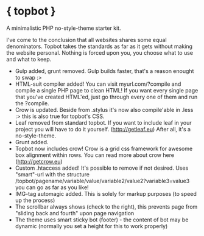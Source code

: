 { topbot }
======

A minimalistic PHP no-style-theme starter kit.

I've come to the conclusion that all websites shares some equal denominators. Topbot takes the standards as far as it gets without making the website personal. Nothing is forced upon you, you choose what to use and what to keep.

- Gulp added, grunt removed. Gulp builds faster, that's a reason enought to swap :>
- HTML-suit compiler added! You can visit myurl.com/?compile and compile a single PHP page to clean HTML! If you want every single page that you've created HTML'ed, just go through every one of them and run the ?compile.
- Crow is updated. Beside from .stylus it's now also compile'able in .less :> this is also true for topbot's CSS.
- Leaf removed from standard topbot. If you want to include leaf in your project you will have to do it yourself. (http://getleaf.eu) After all, it's a no-style-theme.
- Grunt added.
- Topbot now includes crow! Crow is a grid css framework for awesome box alignment within rows. 
  You can read more about crow here (http://getcrow.eu)
- Custom .htaccess added! It's possible to remove if not desired. Uses "smart"-url with the 
  structure /topbot/pagename/variable/value/variable2/value2?variable3=value3 you can go as far as you like!
- IMG-tag automagic added. This is solely for markup purposes (to speed up the process)
- The scrollbar always shows (check to the right), this prevents page from "sliding back and fourth" upon page navigation
- The theme uses smart sticky bot (footer) - the content of bot may be dynamic (normally you set a height for this to work properly)